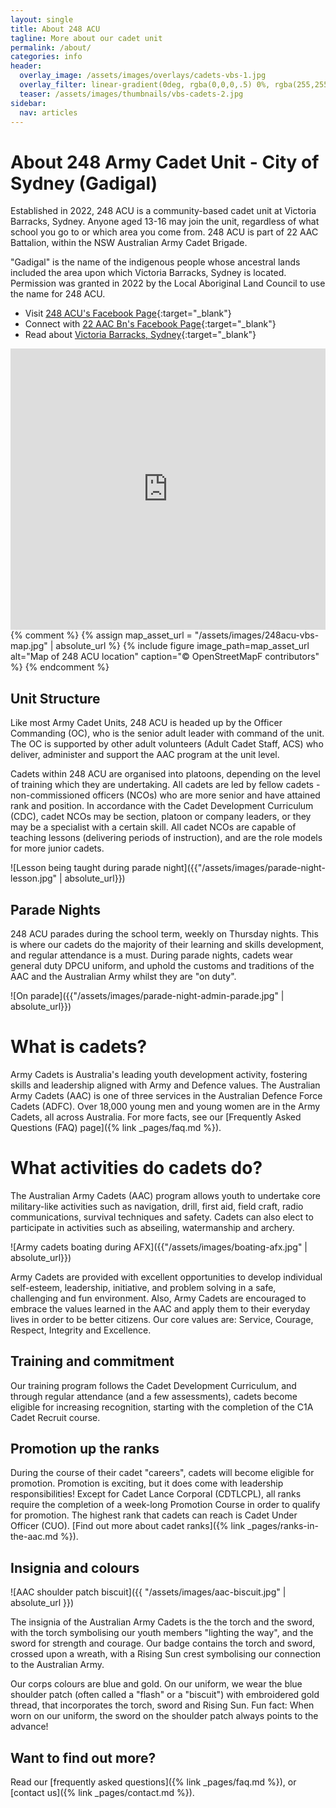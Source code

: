 ```yaml
---
layout: single
title: About 248 ACU
tagline: More about our cadet unit
permalink: /about/
categories: info
header:
  overlay_image: /assets/images/overlays/cadets-vbs-1.jpg
  overlay_filter: linear-gradient(0deg, rgba(0,0,0,.5) 0%, rgba(255,255,255,.1) 100%)
  teaser: /assets/images/thumbnails/vbs-cadets-2.jpg
sidebar:
  nav: articles
---
```


# About 248 Army Cadet Unit - City of Sydney (Gadigal)

Established in 2022, 248 ACU is a community-based cadet unit at Victoria Barracks, Sydney. Anyone aged 13-16 may join the unit, regardless of what school you go to or which area you come from. 248 ACU is part of 22 AAC Battalion, within the NSW Australian Army Cadet Brigade. 

"Gadigal" is the name of the indigenous people whose ancestral lands included the area upon which Victoria Barracks, Sydney is located. Permission was granted in 2022 by the Local Aboriginal Land Council to use the name for 248 ACU.

- Visit [248 ACU's Facebook Page](https://www.facebook.com/248acu){:target="_blank"}
- Connect with [22 AAC Bn's Facebook Page](https://www.facebook.com/22aacbn){:target="_blank"}
- Read about [Victoria Barracks, Sydney](https://www.defence.gov.au/about/base-locations/victoria-barracks-sydney){:target="_blank"}

<iframe src="https://www.google.com/maps/embed?pb=!1m18!1m12!1m3!1d5731.629279413601!2d151.2198114359108!3d-33.88493896543684!2m3!1f0!2f0!3f0!3m2!1i1024!2i768!4f13.1!3m3!1m2!1s0x6b12afaa8c52e823%3A0xa0be04644a0a55a1!2s248%20Army%20Cadet%20Unit!5e1!3m2!1sen!2sau!4v1672574309458!5m2!1sen!2sau" width="100%" height="450" style="border:0;" allowfullscreen="" loading="lazy" referrerpolicy="no-referrer-when-downgrade"></iframe>
{% comment %}
{% assign map_asset_url = "/assets/images/248acu-vbs-map.jpg" | absolute_url %}
{% include figure image_path=map_asset_url alt="Map of 248 ACU location" caption="© OpenStreetMapF contributors" %}
{% endcomment %}

## Unit Structure 

Like most Army Cadet Units, 248 ACU is headed up by the Officer Commanding (OC), who is the senior adult leader with command of the unit. The OC is supported by other adult volunteers (Adult Cadet Staff, ACS) who deliver, administer and support the AAC program at the unit level.

Cadets within 248 ACU are organised into platoons, depending on the level of training which they are undertaking. All cadets are led by fellow cadets - non-commissioned officers (NCOs) who are more senior and have attained rank and position. In accordance with the Cadet Development Curriculum (CDC), cadet NCOs may be section, platoon or company leaders, or they may be a specialist with a certain skill. All cadet NCOs are capable of teaching lessons (delivering periods of instruction), and are the role models for more junior cadets.

![Lesson being taught during parade night]({{"/assets/images/parade-night-lesson.jpg" | absolute_url}})

## Parade Nights

248 ACU parades during the school term, weekly on Thursday nights. This is where our cadets do the majority of their learning and skills development, and regular attendance is a must. During parade nights, cadets wear general duty DPCU uniform, and uphold the customs and traditions of the AAC and the Australian Army whilst they are "on duty". 

![On parade]({{"/assets/images/parade-night-admin-parade.jpg" | absolute_url}})

# What is cadets?

Army Cadets is Australia's leading youth development activity, fostering skills and leadership aligned with Army and Defence values. The Australian Army Cadets (AAC) is one of three services in the Australian Defence Force Cadets (ADFC). Over 18,000 young men and young women are in the Army Cadets, all across Australia. For more facts, see our [Frequently Asked Questions (FAQ) page]({% link _pages/faq.md %}).

# What activities do cadets do? 

The Australian Army Cadets (AAC) program allows youth to undertake core military-like activities such as navigation, drill, first aid, field craft, radio communications, survival techniques and safety. Cadets can also elect to participate in activities such as abseiling, watermanship and archery. 

![Army cadets boating during AFX]({{"/assets/images/boating-afx.jpg" | absolute_url}})

Army Cadets are provided with excellent opportunities to develop individual self-esteem, leadership, initiative, and problem solving in a safe, challenging and fun environment. Also, Army Cadets are encouraged to embrace the values learned in the AAC and apply them to their everyday lives in order to be better citizens. Our core values are: Service, Courage, Respect, Integrity and Excellence. 

## Training and commitment 

Our training program follows the Cadet Development Curriculum, and through regular attendance (and a few assessments), cadets become eligible for increasing recognition, starting with the completion of the C1A Cadet Recruit course. 

## Promotion up the ranks

During the course of their cadet "careers", cadets will become eligible for promotion. Promotion is exciting, but it does come with leadership responsibilities! Except for Cadet Lance Corporal (CDTLCPL), all ranks require the completion of a week-long Promotion Course in order to qualify for promotion. The highest rank that cadets can reach is Cadet Under Officer (CUO). [Find out more about cadet ranks]({% link _pages/ranks-in-the-aac.md %}).

## Insignia and colours

![AAC shoulder patch biscuit]({{ "/assets/images/aac-biscuit.jpg" | absolute_url }})

The insignia of the Australian Army Cadets is the the torch and the sword, with the torch symbolising our youth members "lighting the way", and the sword for strength and courage. Our badge contains the torch and sword, crossed upon a wreath, with a Rising Sun crest symbolising our connection to the Australian Army. 

Our corps colours are blue and gold. On our uniform, we wear the blue shoulder patch (often called a "flash" or a "biscuit") with embroidered gold thread, that incorporates the torch, sword and Rising Sun. Fun fact: When worn on our uniform, the sword on the shoulder patch always points to the advance!

## Want to find out more? 

Read our [frequently asked questions]({% link _pages/faq.md %}), or [contact us]({% link _pages/contact.md %}). 